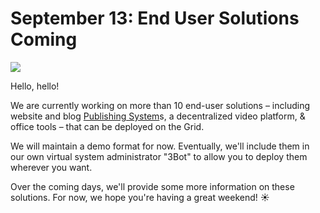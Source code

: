 # September 13: End User Solutions Coming

![](threefold__endusersolutions.jpeg  )

Hello, hello!

We are currently working on more than 10 end-user solutions – including website and blog [Publishing System](threefold__publisher)s, a decentralized video platform, & office tools – that can be deployed on the Grid.

We will maintain a demo format for now. Eventually, we'll include them in our own virtual system administrator "3Bot" to allow you to deploy them wherever you want.

Over the coming days, we'll provide some more information on these solutions. For now, we hope you're having a great weekend! ☀️
